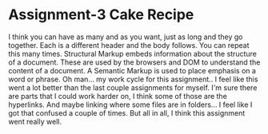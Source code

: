 <h1>Assignment-3 Cake Recipe</h1>
I think you can have as many <head> and <body> as you want, just as long and they go together. Each is a different header and the body follows. You can repeat this many times.
Structural Markup embeds information about the structure of a document. These are used by the browsers and DOM to understand the content of a document. A Semantic Markup is used to place emphasis on a word or phrase.
Oh man... my work cycle for this assignment.. I feel like this went a lot better than the last couple assignments for myself. I'm sure there are parts that I could work harder on, I think some of those are the hyperlinks. And maybe linking where some files are in folders... I feel like I got that confused a couple of times. But all in all, I think this assignment went really well.
<![screenshot](/web-dev-hw/web-dev-hw/Assignment-3/images/assignment3.png)
